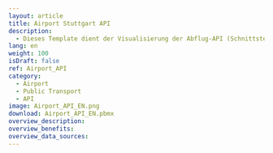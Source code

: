 ```yaml
---
layout: article
title: Airport Stuttgart API
description: 
  - Dieses Template dient der Visualisierung der Abflug-API (Schnittstelle) des Flughafens Stuttgart.
lang: en
weight: 100
isDraft: false
ref: Airport_API
category:
  - Airport
  - Public Transport
  - API
image: Airport_API_EN.png
download: Airport_API_EN.pbmx
overview_description:
overview_benefits:
overview_data_sources:
---
```

